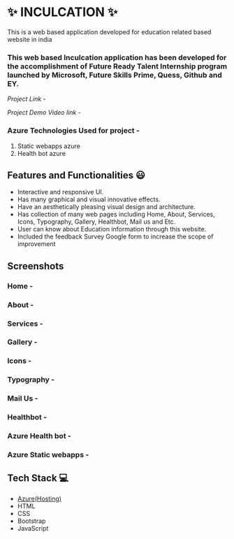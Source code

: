 
# ✨ INCULCATION  ✨

This is a web based application developed for education related based website in india

### This web based Inculcation application has been developed for the accomplishment of Future Ready Talent Internship program launched by Microsoft, Future Skills Prime, Quess, Github and EY.


*Project Link* - 

*Project Demo Video link* -



### Azure Technologies Used for project  -
1. Static webapps azure
2. Health bot azure


## Features and Functionalities 😃

- Interactive and responsive UI.
- Has many graphical and visual innovative effects.
- Have an aesthetically pleasing visual design and architecture.
- Has collection of many web pages including Home, About, Services, Icons, Typography, Gallery, Healthbot, Mail us and Etc.
- User can know about Education information through this website.
- Included the feedback Survey Google form to increase the scope of improvement 

## Screenshots

 
 
### Home  -




































### About  -





























### Services  -
























































### Gallery  -




































### Icons  -













































### Typography  -



















































### Mail Us  -









































### Healthbot  -





























































### Azure Health bot  -














































### Azure Static webapps  -




















## Tech Stack 💻

- [Azure(Hosting)](https://azure.microsoft.com/en-in/features/azure-portal/)
- HTML
- CSS
- Bootstrap
- JavaScript
